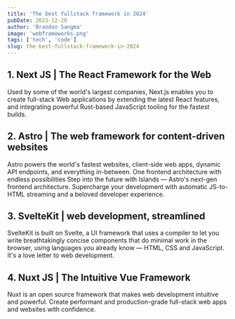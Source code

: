 ```yaml
---
title: 'The best fullstack framework in 2024'
pubDate: 2023-12-20
author: 'Brandon Sangma'
image: 'webframeworks.png'
tags: ['tech', 'code']
slug: the-best-fullstack-framework-in-2024
---
```




## 1. Next JS | The React Framework for the Web

Used by some of the world's largest companies, Next.js enables you to create full-stack Web applications by extending the latest React features, and integrating powerful Rust-based JavaScript tooling for the fastest builds.

## 2. Astro | The web framework for content-driven websites

Astro powers the world's fastest websites, client-side web apps, dynamic API endpoints, and everything in-between. One frontend architecture with endless possibilities
Step into the future with Islands — Astro's next-gen frontend architecture. Supercharge your development with automatic JS-to-HTML streaming and a beloved developer experience.

## 3. SvelteKit | web development, streamlined

SvelteKit is built on Svelte, a UI framework that uses a compiler to let you write breathtakingly concise components that do minimal work in the browser, using languages you already know — HTML, CSS and JavaScript. It's a love letter to web development.

## 4. Nuxt JS | The Intuitive Vue Framework

Nuxt is an open source framework that makes web development intuitive and powerful.
Create performant and production-grade full-stack web apps and websites with confidence.